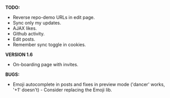 __TODO:__
 * Reverse repo-demo URLs in edit page.
 * Sync only my updates.
 * AJAX likes.
 * Github activity.
 * Edit posts.
 * Remember sync toggle in cookies.

__VERSION 1.6__
 * On-boarding page with invites.
 
__BUGS:__
 * Emoji autocomplete in posts and fixes in preview mode ('dancer' works, '+1' doesn't) - Consider replacing the Emoji lib.
